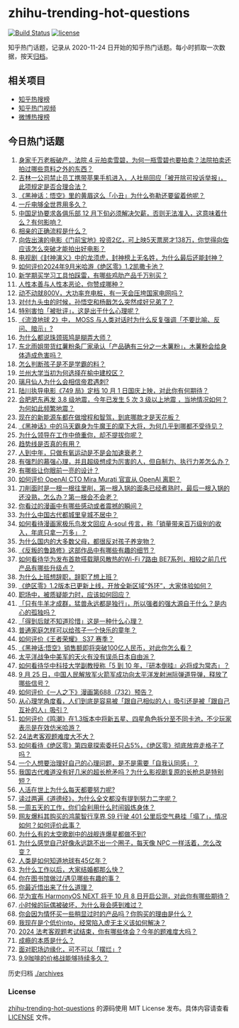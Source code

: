 # zhihu-trending-hot-questions

[![Build Status](https://github.com/justjavac/zhihu-trending-hot-questions/workflows/ci/badge.svg?branch=master)](https://github.com/justjavac/zhihu-trending-hot-questions/actions)
[![license](https://img.shields.io/github/license/justjavac/zhihu-trending-hot-questions)](https://github.com/justjavac/zhihu-trending-hot-questions/blob/master/LICENSE)

知乎热门话题，记录从 2020-11-24
日开始的知乎热门话题。每小时抓取一次数据，按天[归档](./archives)。

## 相关项目

- [知乎热搜榜](https://github.com/justjavac/zhihu-trending-top-search)
- [知乎热门视频](https://github.com/justjavac/zhihu-trending-hot-video)
- [微博热搜榜](https://github.com/justjavac/weibo-trending-hot-search)

## 今日热门话题

<!-- BEGIN -->
<!-- 最后更新时间 Thu Sep 26 2024 10:49:17 GMT+0800 (China Standard Time) -->

1. [身家千万老板破产，法院 4 元拍卖雪碧，为何一瓶雪碧也要拍卖？法院拍卖还拍过哪些意料之外的东西？](https://www.zhihu.com/question/667925572)
1. [吉林一公司禁止员工携带苹果手机进入，人社局回应「被开除可投诉举报」，此项规定是否合理合法？](https://www.zhihu.com/question/668162829)
1. [《黑神话：悟空》里的黄眉这么「小丑」为什么弥勒还要留着他呢？](https://www.zhihu.com/question/667977091)
1. [一斤电够全世界用多久？](https://www.zhihu.com/question/667623347)
1. [中国足协要求各俱乐部 12 月下旬必须解决欠薪，否则无法准入，这意味着什么？有何影响？](https://www.zhihu.com/question/668206642)
1. [相亲的正确流程是什么？](https://www.zhihu.com/question/428728172)
1. [向佐出演的电影《门前宝地》投资2亿，可上映5天票房才138万，你觉得向佐应该怎么突破才能拍出好电影？](https://www.zhihu.com/question/668141121)
1. [电视剧《封神演义》中的龙须虎，封神榜上无名姓，为什么最后还能封神？](https://www.zhihu.com/question/498574595)
1. [如何评价2024年9月米哈游《绝区零》1.2凯撒卡池？](https://www.zhihu.com/question/668195274)
1. [新学期买学习工具怕踩雷，有哪些鸡肋产品千万别买？](https://www.zhihu.com/question/668208334)
1. [人性本善与人性本恶论，你赞成哪种？](https://www.zhihu.com/question/668050396)
1. [动不动就800V，大功率充电桩，有一天会压垮国家电网吗？](https://www.zhihu.com/question/665890794)
1. [对付九头虫的时候，孙悟空和杨戬怎么突然成好兄弟了？](https://www.zhihu.com/question/667271073)
1. [特别害怕「被批评」，这是出于什么心理呢？](https://www.zhihu.com/question/664916549)
1. [《流浪地球 2》中， MOSS 与人类对话时为什么反复强调「不要比喻、反问、暗示」?](https://www.zhihu.com/question/580213739)
1. [为什么都说珠颈斑鸠是糊弄大师？](https://www.zhihu.com/question/458440782)
1. [东北雨姐带货红薯粉条厂家承认「产品确有三分之一木薯粉」，木薯粉会给身体造成危害吗？](https://www.zhihu.com/question/668070221)
1. [怎么判断孩子是不是学霸的料？](https://www.zhihu.com/question/487414207)
1. [兰州大学当初为何选择在榆中建校区？](https://www.zhihu.com/question/648419248)
1. [璃月仙人为什么会相信帝君遇刺?](https://www.zhihu.com/question/645064217)
1. [陆川执导电影《749 局》定档 10 月 1 日国庆上映，对此你有何期待？](https://www.zhihu.com/question/667047816)
1. [合肥肥东再发 3.8 级地震，今年已发生 5 次 3 级以上地震 ，当地情况如何？为何如此频繁地震？](https://www.zhihu.com/question/668209462)
1. [现在的新能源车都在做增程和智驾，到底哪款才是天花板？](https://www.zhihu.com/question/668135024)
1. [《黑神话》中的马天霸身为牛魔王的麾下大将，为何几乎到哪都不受待见？](https://www.zhihu.com/question/667644199)
1. [为什么领导在工作中倚重你，却不提拔你呢？](https://www.zhihu.com/question/666358928)
1. [趋势线是否真的有用？](https://www.zhihu.com/question/506831873)
1. [人到中年，只做有氧运动是不是会加速衰老？](https://www.zhihu.com/question/621626618)
1. [有强烈的慕强心理，并且超级想成为厉害的人，但自制力、执行力差怎么办？](https://www.zhihu.com/question/666890591)
1. [有哪些让你眼前一亮的设计？](https://www.zhihu.com/question/345685884)
1. [如何评价 OpenAI CTO Mira Murati 官宣从 OpenAI 离职？](https://www.zhihu.com/question/668239689)
1. [刀削面时是一根一根往里削，第一根入锅的面条已经煮熟时，最后一根入锅的还没熟，怎么办？第一根会不会老？](https://www.zhihu.com/question/626500353)
1. [你看过的漫画中有哪些感动或者震撼的瞬间？](https://www.zhihu.com/question/25485248)
1. [为什么中国古代都城里皇城不居中？](https://www.zhihu.com/question/28012088)
1. [如何看待漫画家极乐鸟发文回应 A-soul 传言，称「销量带来百万级别的收入，年底只拿一万多」？](https://www.zhihu.com/question/668047065)
1. [为什么国内的大多数父母，都很反对孩子养宠物？](https://www.zhihu.com/question/652621802)
1. [《反叛的鲁路修》这部作品中有哪些有趣的细节？](https://www.zhihu.com/question/47931678)
1. [如何看待华为发布首款搭载飓风散热的Wi-Fi 7路由 BE7系列，相较之前几代产品有哪些升级点？](https://www.zhihu.com/question/668133356)
1. [为什么上班想辞职，辞职了想上班？](https://www.zhihu.com/question/667924227)
1. [《绝区零》1.2版本已更新上线，开放全新区域“外环”，大家体验如何？](https://www.zhihu.com/question/668135481)
1. [职场中，被质疑能力时，应该如何回应？](https://www.zhihu.com/question/667952932)
1. [「只有牛羊才成群，猛兽永远都是独行」，所以强者的强大源自于什么？是内心的孤独吗？](https://www.zhihu.com/question/665126027)
1. [「得到后就不知道珍惜」这是一种什么心理？](https://www.zhihu.com/question/667399896)
1. [普通家庭怎样可以给孩子一个快乐的童年？](https://www.zhihu.com/question/663330666)
1. [如何评价《王者荣耀》 S37 赛季？](https://www.zhihu.com/question/667678534)
1. [《黑神话:悟空》销售额即将突破100亿人民币，对此你怎么看？](https://www.zhihu.com/question/667875234)
1. [太平洋战争中美军的天火有没有误杀日本自由派？](https://www.zhihu.com/question/667852810)
1. [如何看待华中科技大学副教授称「5 到 10 年，『研本倒挂』必将成为常态」？](https://www.zhihu.com/question/668040893)
1. [9 月 25 日，中国人民解放军火箭军成功向太平洋发射洲际弹道导弹，释放了哪些信号？](https://www.zhihu.com/question/668129494)
1. [如何评价《一人之下》漫画第688（732）预告？](https://www.zhihu.com/question/668144583)
1. [从心理学角度看，人们到底是容易被「跟自己相似的人」吸引还是被「跟自己互补的人」吸引？](https://www.zhihu.com/question/661850875)
1. [如何评价《鸣潮》在1.3版本中将新五星、四星角色拆分至不同卡池，不少玩家表示是在效仿米哈游？](https://www.zhihu.com/question/668209915)
1. [24法考客观题难度大不大？](https://www.zhihu.com/question/667661674)
1. [如何看待《绝区零》第四章探索委托只占5%，《绝区零》彻底放弃走格子了吗？](https://www.zhihu.com/question/668162339)
1. [一个人想要治理好自己的心理问题，是不是需要「自我认同感」？](https://www.zhihu.com/question/667075805)
1. [我国古代难道没有好几米的超长枪矛吗？为什么影视剧复原的长枪总是特别短？](https://www.zhihu.com/question/665413504)
1. [人活在世上为什么每天都要努力呢?](https://www.zhihu.com/question/667992357)
1. [读过两遍《道德经》，为什么全文都没有提到努力二字呢？](https://www.zhihu.com/question/667844215)
1. [一周五天的工作，你们会利用什么时间锻炼身体？](https://www.zhihu.com/question/667516126)
1. [网友爆料其购买的鸿蒙智行享界 S9 行驶 401 公里后空气悬挂「塌了」，情况如何？如何评价此事？](https://www.zhihu.com/question/667971406)
1. [为什么有的太空歌剧中的战舰连爆星都做不到?](https://www.zhihu.com/question/667484585)
1. [为什么感觉自己好像永远跳不出一个圈子，每天像 NPC 一样活着，怎么改变？](https://www.zhihu.com/question/661367461)
1. [人类是如何知道地球有45亿年？](https://www.zhihu.com/question/649257694)
1. [为什么工作以后，大家结婚都那么快？](https://www.zhihu.com/question/667956562)
1. [你在图书馆做过/遇见哪些有趣的事？](https://www.zhihu.com/question/23194847)
1. [你最近悟出来了什么道理？](https://www.zhihu.com/question/667564273)
1. [华为宣布 HarmonyOS NEXT 将于 10 月 8 日开启公测，对此你有哪些期待？](https://www.zhihu.com/question/668051368)
1. [小时候的玩偶被破坏，为什么我会感到难过？](https://www.zhihu.com/question/667449710)
1. [你会因为情怀买一些稍显过时的产品吗？你购买的理由是什么？](https://www.zhihu.com/question/664979981)
1. [我现在是个低价intp，经常陷入虚无主义该如何解决？](https://www.zhihu.com/question/667989686)
1. [2024 法考客观题考试结束，你有哪些体会？今年的题难度大吗？](https://www.zhihu.com/question/667797477)
1. [成瘾的本质是什么？](https://www.zhihu.com/question/559996334)
1. [面对职场边缘化，可不可以「摆烂」?](https://www.zhihu.com/question/667921051)
1. [9.9咖啡的价格战能够持续多久？](https://www.zhihu.com/question/667931893)

<!-- END -->

历史归档 [./archives](./archives)

### License

[zhihu-trending-hot-questions](https://github.com/justjavac/zhihu-trending-hot-questions)
的源码使用 MIT License 发布。具体内容请查看 [LICENSE](./LICENSE) 文件。
